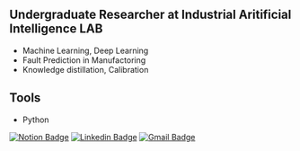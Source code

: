 ## Undergraduate Researcher at Industrial Aritificial Intelligence LAB 
- Machine Learning, Deep Learning
- Fault Prediction in Manufactoring
- Knowledge distillation, Calibration

## Tools
- Python

[![Notion Badge](https://img.shields.io/badge/-Notion-black?style=flat-square&logo=Notion&logoColor=white&link=https://www.notion.so/sonminhyoek/Hi-I-m-Shawn-son-fc08fd9bd1704a0c8bc13a66d9b83d96?pvs=4)](https://www.notion.so/sonminhyoek/Hi-I-m-Shawn-son-fc08fd9bd1704a0c8bc13a66d9b83d96?pvs=4)
[![Linkedin Badge](https://img.shields.io/badge/-LinkedIn-blue?style=flat-square&logo=Linkedin&logoColor=white&link=https://www.linkedin.com/in/shawn-son-831523261/)](https://www.linkedin.com/in/shawn-son-831523261/)
[![Gmail Badge](https://img.shields.io/badge/Gmail-d14836?style=flat-square&logo=Gmail&logoColor=white&link=mailto:shawn22587@gmail.com)](mailto:shawn22587@gmail.com)
	
